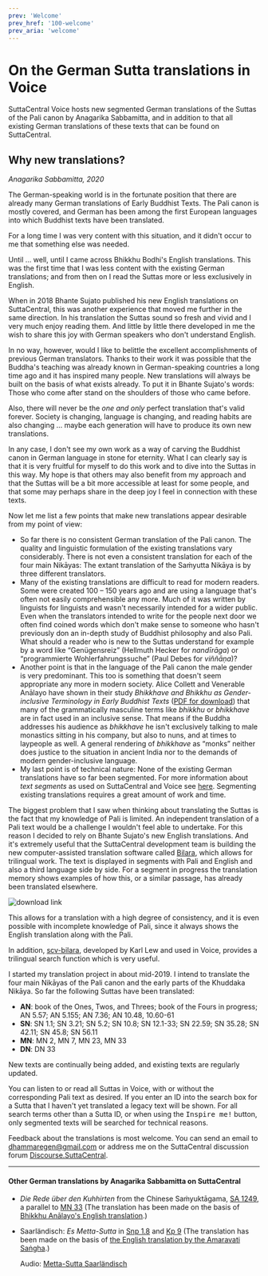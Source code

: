 ```yaml
---
prev: 'Welcome'
prev_href: '100-welcome'
prev_aria: 'welcome'
---
```

# On the German Sutta translations in Voice

SuttaCentral Voice hosts new segmented German translations of the Suttas of the Pali canon by Anagarika Sabbamitta, and in addition to that all existing German translations of these texts that can be found on SuttaCentral.
## Why new translations?

*Anagarika Sabbamitta, 2020*

The German-speaking world is in the fortunate position that there are already many German translations of Early Buddhist Texts. The Pali canon is mostly covered, and German has been among the first European languages into which Buddhist texts have been translated.

For a long time I was very content with this situation, and it didn't occur to me that something else was needed.

Until … well, until I came across Bhikkhu Bodhi's English translations. This was the first time that I was less content with the existing German translations; and from then on I read the Suttas more or less exclusively in English.

When in 2018 Bhante Sujato published his new English translations on SuttaCentral, this was another experience that moved me further in the same direction. In his translation the Suttas sound so fresh and vivid and I very much enjoy reading them. And little by little there developed in me the wish to share this joy with German speakers who don't understand English.

In no way, however, would I like to belittle the excellent accomplishments of previous German translators. Thanks to their work it was possible that the Buddha's teaching was already known in German-speaking countries a long time ago and it has inspired many people. New translations will always be built on the basis of what exists already. To put it in Bhante Sujato's words: Those who come after stand on the shoulders of those who came before.

Also, there will never be the *one and only* perfect translation that's valid forever. Society is changing, language is changing, and reading habits are also changing … maybe each generation will have to produce its own new translations.

In any case, I don't see my own work as a way of carving the Buddhist canon in German language in stone for eternity. What I can clearly say is that it is very fruitful for myself to do this work and to dive into the Suttas in this way. My hope is that others may also benefit from my approach and that the Suttas will be a bit more accessible at least for some people, and that some may perhaps share in the deep joy I feel in connection with these texts.

Now let me list a few points that make new translations appear desirable from my point of view:

- So far there is no consistent German translation of the Pali canon. The quality and linguistic formulation of the existing translations vary considerably. There is not even a consistent translation for each of the four main Nikāyas: The extant translation of the Saṁyutta Nikāya is by three different translators.
- Many of the existing translations are difficult to read for modern readers. Some were created 100 – 150 years ago and are using a language that's often not easily comprehensible any more. Much of it was written by linguists for linguists and wasn't necessarily intended for a wider public. Even when the translators intended to write for the people next door we often find coined words which don't make sense to someone who hasn't previously don an in-depth study of Buddhist philosophy and also Pali. What should a reader who is new to the Suttas understand for example by a word like “Genügensreiz” (Hellmuth Hecker for *nandīrāga*) or “programmierte Wohlerfahrungssuche” (Paul Debes for *viññāṇa*)?
- Another point is that in the language of the Pali canon the male gender is very predominant. This too is something that doesn't seem appropriate any more in modern society. Alice Collett and Venerable Anālayo have shown in their study *Bhikkhave and Bhikkhu as Gender-inclusive Terminology in Early Buddhist Texts* (<a href="http://blogs.dickinson.edu/buddhistethics/?s=analayo+bhikkhave" target="_blank">PDF for download</a>) that many of the grammatically masculine terms like *bhikkhu* or *bhikkhave* are in fact used in an inclusive sense. That means if the Buddha addresses his audience as *bhikkhave* he isn't exclusively talking to male monastics sitting in his company, but also to nuns, and at times to laypeople as well. A general rendering of *bhikkhave* as “monks” neither does justice to the situation in ancient India nor to the demands of modern gender-inclusive language.
- My last point is of technical nature: None of the existing German translations have so far been segmented. For more information about *text segments* as used on SuttaCentral and Voice see [here](/sc-voice/en/201-segmentation). Segmenting existing translations requires a great amount of work and time.

The biggest problem that I saw when thinking about translating the Suttas is the fact that my knowledge of Pali is limited. An independent translation of a Pali text would be a challenge I wouldn't feel able to undertake. For this reason I decided to rely on Bhante Sujato's new English translations. And it's extremely useful that the SuttaCentral development team is building the new computer-assisted translation software called <a href="https://bilara.suttacentral.net/" target="_blank">Bilara</a>, which allows for trilingual work. The text is displayed in segments with Pali and English and also a third language side by side. For a segment in progress the translation memory shows examples of how this, or a similar passage, has already been translated elsewhere.

![download link](/sc-voice/assets/img/bilara.png?raw=true)

This allows for a translation with a high degree of consistency, and it is even possible with incomplete knowledge of Pali, since it always shows the English translation along with the Pali.

In addition, <a href="https://www.npmjs.com/package/scv-bilara" target="_blank">scv-bilara</a>, developed by Karl Lew and used in Voice, provides a trilingual search function which is very useful.

I started my translation project in about mid-2019. I intend to translate the four main Nikāyas of the Pali canon and the early parts of the Khuddaka Nikāya. So far the following Suttas have been translated:
- **AN**: book of the Ones, Twos, and Threes; book of the Fours in progress; AN 5.57; AN 5.155; AN 7.36; AN 10.48, 10.60-61
- **SN**: SN 1.1; SN 3.21; SN 5.2; SN 10.8; SN 12.1-33; SN 22.59; SN 35.28; SN 42.11; SN 45.8; SN 56.11
- **MN**: MN 2, MN 7, MN 23, MN 33
- **DN**: DN 33

New texts are continually being added, and existing texts are regularly updated.

You can listen to or read all Suttas in Voice, with or without the corresponding Pali text as desired. If you enter an ID into the search box for a Sutta that I haven't yet translated a legacy text will be shown. For all search terms other than a Sutta ID, or when using the <kbd>Inspire me!</kbd> button, only segmented texts will be searched for technical reasons.

Feedback about the translations is most welcome. You can send an email to dhammaregen@gmail.com or address me on the SuttaCentral discussion forum <a href="https://discourse.suttacentral.net" target="_blank">Discourse.SuttaCentral</a>.

---
#### Other German translations by Anagarika Sabbamitta on SuttaCentral
- *Die Rede über den Kuhhirten* from the Chinese Saṁyuktāgama, <a href="https://suttacentral.net/sa1249/de/sabbamitta" target="_blank">SA 1249</a>, a parallel to <a href="https://voice.suttacentral.net/scv/index.html?r=0.02687837185806985#/sutta?search=mn33" target="_blank">MN 33</a> (The translation has been made on the basis of <a href="https://www.buddhismuskunde.uni-hamburg.de/personen/analayo" target="_blank">Bhikkhu Anālayo's English translation</a>.)
- Saarländisch: *Es Metta-Sutta* in <a href="https://suttacentral.net/snp1.8/sld/sabbamitta" target="_blank">Snp 1.8</a> and <a href="https://suttacentral.net/kp9/sld/sabbamitta" target="_blank">Kp 9</a> (The translation has been made on the basis of <a href="https://suttacentral.net/kp9/en/amaravati" target="_blank">the English translation by the Amaravati Saṅgha</a>.)  

  Audio: <a href="/dhammaregen/assets/audio/mettasutta-sld.mp3" target="_blank">Metta-Sutta Saarländisch</a>
